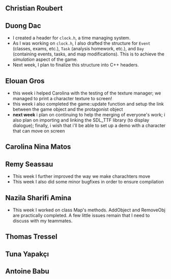 ## Christian Roubert


## Duong Dac
- I created a header for `clock.h`, a time managing system.
- As I was working on `clock.h`, I also drafted the structure for `Event` (classes, exams, etc.), `Task` (analysis homework, etc.), and `Day` (containing events, tasks, and map modifications). This is to achieve the *simulation* aspect of the game.
- Next week, I plan to finalize this structure into C++ headers.

## Elouan Gros
- this week i helped Carolina with the testing of the texture manager; we managed to print a character texture to screen!
- this week i also completed the game::update function and setup the link between the game object and the protagonist object
- **next week** i plan on continuing to help the merging of everyone's work; i also plan on importing and linking the 
SDL_TTF library (to display dialogue); finally, i wish that i'll be able to set up a demo with a character that can move 
  on screen

## Carolina Nina Matos


## Remy Seassau
- This week I further improved the way we make charachters move
- This week I also did some minor bugfixes in order to ensure compilation

## Nazila Sharifi Amina
- This week I worked on class Map's methods. AddObject and RemoveObj are practically completed. A few little issues remain that I need to discuss with my teammates.

## Thomas Tressel


## Tuna Yapakçı


## Antoine Babu

